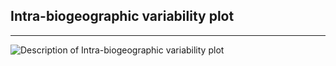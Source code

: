## Intra-biogeographic variability plot

***

![Description of Intra-biogeographic variability plot](tool3.svg)
